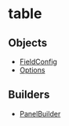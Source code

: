 # <span class="badge package-variant-panelcfg"></span> table

## Objects

 * <span class="badge object-type-ref"></span> [FieldConfig](./object-FieldConfig.md)
 * <span class="badge object-type-interface"></span> [Options](./object-Options.md)
## Builders

 * <span class="badge builder"></span> [PanelBuilder](./builder-PanelBuilder.md)

